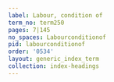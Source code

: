 ```yaml
---
label: Labour, condition of
term_no: term250
pages: 7|145
no_spaces: Labourconditionof
pid: labourconditionof
order: '0534'
layout: generic_index_term
collection: index-headings
---
```

